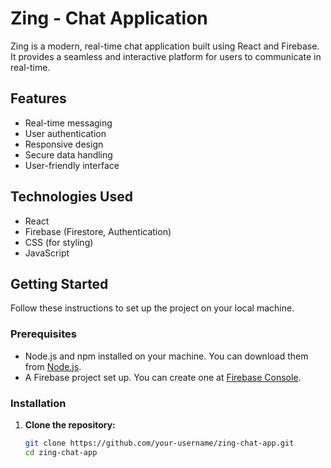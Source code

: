 # Zing - Chat Application

Zing is a modern, real-time chat application built using React and Firebase. It provides a seamless and interactive platform for users to communicate in real-time.

## Features

- Real-time messaging
- User authentication
- Responsive design
- Secure data handling
- User-friendly interface

## Technologies Used

- React
- Firebase (Firestore, Authentication)
- CSS (for styling)
- JavaScript

## Getting Started

Follow these instructions to set up the project on your local machine.

### Prerequisites

- Node.js and npm installed on your machine. You can download them from [Node.js](https://nodejs.org/).
- A Firebase project set up. You can create one at [Firebase Console](https://console.firebase.google.com/).

### Installation

1. **Clone the repository:**

   ```bash
   git clone https://github.com/your-username/zing-chat-app.git
   cd zing-chat-app

